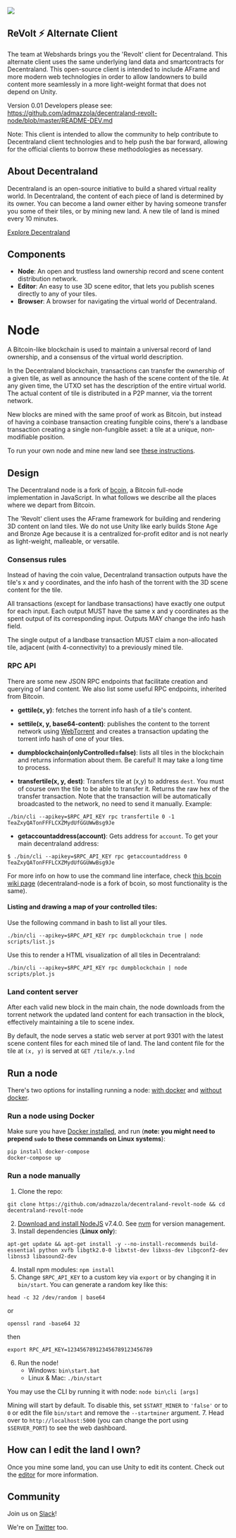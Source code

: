 ![](https://decentraland.org/favicon.ico)

## ReVolt ⚡ Alternate Client 

The team at Webshards brings you the 'Revolt' client for Decentraland.  This alternate client uses the same underlying land data and smartcontracts for Decentraland.  This open-source client is intended to include AFrame and more modern web technologies in order to allow landowners to build content more seamlessly in a more light-weight format that does not depend on Unity.

Version 0.01 
Developers please see: https://github.com/admazzola/decentraland-revolt-node/blob/master/README-DEV.md

Note:  This client is intended to allow the community to help contribute to Decentraland client technologies and to help push the bar forward, allowing for the official clients to borrow these methodologies as necessary.  


## About Decentraland

Decentraland is an open-source initiative to build a shared virtual reality
world. In Decentraland, the content of each piece of land is determined by its
owner. You can become a land owner either by having someone transfer you some
of their tiles, or by mining new land. A new tile of land is mined every 10
minutes.

[Explore Decentraland](https://decentraland.org/app/)


## Components

* **Node**: An open and trustless land ownership record and scene content distribution network.
* **Editor**: An easy to use 3D scene editor, that lets you publish scenes directly to any of your tiles.
* **Browser**: A browser for navigating the virtual world of Decentraland.

# Node

A Bitcoin-like blockchain is used to maintain a universal record of land
ownership, and a consensus of the virtual world description.

In the Decentraland blockchain, transactions can transfer the ownership of a
given tile, as well as announce the hash of the scene content of the
tile. At any given time, the UTXO set has the description of the entire
virtual world. The actual content of tile is distributed in a P2P
manner, via the torrent network.

New blocks are mined with the same proof of work as Bitcoin, but instead of
having a coinbase transaction creating fungible coins, there's a landbase
transaction creating a single non-fungible asset: a tile at a unique,
non-modifiable position.

To run your own node and mine new land see [these instructions](#run-a-node).

## Design

The Decentraland node is a fork of [bcoin](https://github.com/bcoin-org/bcoin),
a Bitcoin full-node implementation in JavaScript. In what follows we describe
all the places where we depart from Bitcoin.

The 'Revolt' client uses the AFrame framework for building and rendering 3D content on land tiles.  We do not use Unity like early builds Stone Age and Bronze Age because it is a centralized for-profit editor and is not nearly as light-weight, malleable, or versatile.  

### Consensus rules

Instead of having the coin value, Decentraland transaction outputs have the
tile's x and y coordinates, and the info hash of the torrent with the 3D
scene content for the tile.

All transactions (except for landbase transactions) have exactly one output for
each input. Each output MUST have the same x and y coordinates as the spent
output of its corresponding input. Outputs MAY change the info hash field.

The single output of a landbase transaction MUST claim a non-allocated tile,
adjacent (with 4-connectivity) to a previously mined tile.

### RPC API

There are some new JSON RPC endpoints that facilitate creation and querying of land
content. We also list some useful RPC endpoints, inherited from Bitcoin.

* **gettile(x, y)**: fetches the torrent info hash of a tile's content.

* **settile(x, y, base64-content)**: publishes the content to the torrent
network using [WebTorrent](https://github.com/feross/webtorrent) and creates a
transaction updating the torrent info hash of one of your tiles.

* **dumpblockchain(onlyControlled=false)**: lists all tiles in the blockchain and
returns information about them. Be careful! It may take a long time to process.

* **transfertile(x, y, dest)**: Transfers tile at (x,y) to address `dest`. You must of
course own the tile to be able to transfer it. Returns the raw hex of the transfer transaction.
Note that the transaction will be automatically broadcasted to the network, no need to send it
manually.
Example:
```
./bin/cli --apikey=$RPC_API_KEY rpc transfertile 0 -1 TeaZxyQATonFFFLCXZMydUfGGUWwBsg9Je
```

* **getaccountaddress(account)**: Gets address for `account`.
To get your main decentraland address:
```
$ ./bin/cli --apikey=$RPC_API_KEY rpc getaccountaddress 0
TeaZxyQATonFFFLCXZMydUfGGUWwBsg9Je
```

For more info on how to use the command line interface, check [this bcoin wiki page](https://github.com/bcoin-org/bcoin/wiki/CLI) (decentraland-node is a fork of bcoin, so most functionality is the same).

#### Listing and drawing a map of your controlled tiles:

Use the following command in bash to list all your tiles.

    ./bin/cli --apikey=$RPC_API_KEY rpc dumpblockchain true | node scripts/list.js

Use this to render a HTML visualization of all tiles in Decentraland:

    ./bin/cli --apikey=$RPC_API_KEY rpc dumpblockchain | node scripts/plot.js

### Land content server

After each valid new block in the main chain, the node downloads from the
torrent network the updated land content for each transaction in the block,
effectively maintaining a tile to scene index.

By default, the node serves a static web server at port 9301 with the latest
scene content files for each mined tile of land. The land content file for
the tile at `(x, y)` is served at `GET /tile/x.y.lnd`

## Run a node
There's two options for installing running a node: [with docker](#run-a-node-using-docker) and [without docker](#run-a-node-manually).

### Run a node using Docker
Make sure you have [Docker
installed](https://docs.docker.com/engine/installation/), and run (**note:
you might need to prepend `sudo` to these commands on Linux systems**):

```
pip install docker-compose
docker-compose up
```

### Run a node manually
1. Clone the repo:
```
git clone https://github.com/admazzola/decentraland-revolt-node && cd decentraland-revolt-node
```
2. [Download and install NodeJS](https://nodejs.org/en/) v7.4.0. See [nvm](http://nvm.sh) for version management.
3. Install dependencies (__Linux only__):
```
apt-get update && apt-get install -y --no-install-recommends build-essential python xvfb libgtk2.0-0 libxtst-dev libxss-dev libgconf2-dev libnss3 libasound2-dev
```
4. Install npm modules: `npm install`
5. Change `$RPC_API_KEY` to a custom key via `export` or by changing it in `bin/start`. You can generate a random key like this:
```
head -c 32 /dev/random | base64
```
or 
```
openssl rand -base64 32
```
then
```
export RPC_API_KEY=123456789123456789123456789
```
6. Run the node!
	* Windows: `bin\start.bat`
	* Linux & Mac: `./bin/start`

You may use the CLI by running it with node:
`node bin\cli [args]`

Mining will start by default. To disable this, set `$START_MINER` to `'false'` or to `0` or edit the file `bin/start` and remove the `--startminer` argument.
7. Head over to `http://localhost:5000` (you can change the port using `$SERVER_PORT`) to see the web dashboard.

## How can I edit the land I own?

Once you mine some land, you can use Unity to edit its content. Check out the
[editor](https://github.com/decentraland/bronzeage-editor) for more
information.

## Community

Join us on [Slack](https://slack.decentraland.org/)!

We're on [Twitter](https://twitter.com/decentraland) too.

[logo]: https://raw.githubusercontent.com/decentraland/web/gh-pages/img/banner.png
